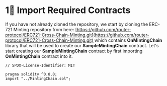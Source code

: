 # 1⃣ Import Required Contracts

If you have not already cloned the repository, we start by cloning the ERC-721 Minting repository from here: [https://github.com/router-protocol/ERC721-Cross-Chain-Minting.git](https://github.com/router-protocol/ERC721-Cross-Chain-Minting.git) which contains **OnMintingChain** library that will be used to create our **SampleMintingChain** contract. Let's start creating our **SampleMintingChain** contract by first importing **OnMintingChain** contract into it.

```solidity
// SPDX-License-Identifier: MIT

pragma solidity ^0.8.0;
import "../MintingChain.sol";
```
